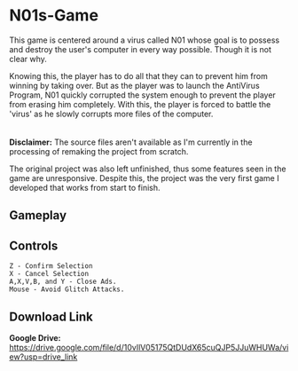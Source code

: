 # N01s-Game
This game is centered around a virus called N01 whose goal is to possess and destroy the user's computer
in every way possible. Though it is not clear why.

Knowing this, the player has to do all that they can to prevent him from winning by taking over.
But as the player was to launch the AntiVirus Program, N01 quickly corrupted the system enough to prevent the
player from erasing him completely. With this, the player is forced to battle the 'virus' as he slowly
corrupts more files of the computer.
<br>
<br>
<br>
<b>Disclaimer:</b> 
The source files aren't available as I'm currently in the processing of remaking the project from scratch. 

The original project was also left unfinished, thus some features seen in the game are unresponsive. Despite this, the project was the very first game I developed
that works from start to finish.

## Gameplay

## Controls
```
Z - Confirm Selection
X - Cancel Selection
A,X,V,B, and Y - Close Ads.
Mouse - Avoid Glitch Attacks.
```
## Download Link
<b>Google Drive:</b> https://drive.google.com/file/d/10vIlV05175QtDUdX65cuQJP5JJuWHUWa/view?usp=drive_link
